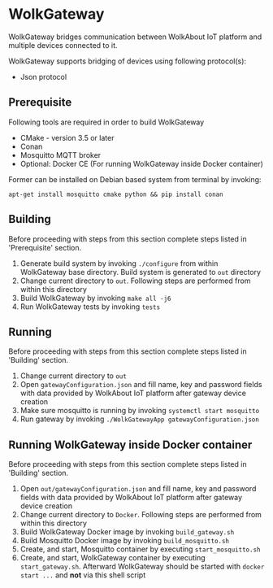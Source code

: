 # WolkGateway

WolkGateway bridges communication between WolkAbout IoT platform and multiple devices connected to it.

WolkGateway supports bridging of devices using following protocol(s):

* Json protocol

Prerequisite
------

Following tools are required in order to build WolkGateway

* CMake - version 3.5 or later
* Conan
* Mosquitto MQTT broker
* Optional: Docker CE (For running WolkGateway inside Docker container)

Former can be installed on Debian based system from terminal by invoking:

`apt-get install mosquitto cmake python && pip install conan`

Building
------

Before proceeding with steps from this section complete steps listed in 'Prerequisite' section.

1. Generate build system by invoking `./configure` from within WolkGateway base directory.
Build system is generated to `out` directory
2. Change current directory to `out`. Following steps are performed from within this directory
3. Build WolkGateway by invoking `make all -j6`
4. Run WolkGateway tests by invoking `tests`

Running
------

Before proceeding with steps from this section complete steps listed in 'Building' section.

1. Change current directory to `out`
2. Open `gatewayConfiguration.json` and fill name, key and password fields with data provided by WolkAbout IoT platform after gateway device creation
3. Make sure mosquitto is running by invoking `systemctl start mosquitto`
4. Run gateway by invoking `./WolkGatewayApp gatewayConfiguration.json`

Running WolkGateway inside Docker container
------

Before proceeding with steps from this section complete steps listed in 'Building' section.

1. Open `out/gatewayConfiguration.json` and fill name, key and password fields with data provided by WolkAbout IoT platform after gateway device creation
2. Change current directory to `Docker`. Following steps are performed from within this directory
3. Build WolkGateway Docker image by invoking `build_gateway.sh`
4. Build Mosquitto Docker image by invoking `build_mosquitto.sh`
5. Create, and start, Mosquitto container by executing `start_mosquitto.sh`
6. Create, and start, WolkGateway container by executing `start_gateway.sh`. Afterward WolkGateway should be started with `docker start ...` and **not** via this shell script
